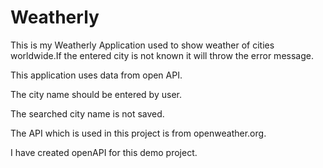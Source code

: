 # Weatherly

This is my Weatherly Application used to show weather of cities worldwide.If the entered city is not known it will throw the error message.


This application uses data from open API.

The city name should be entered by user.

The searched city name is not saved.


The API which is used in this project is from openweather.org.

I have created openAPI for this demo project.
